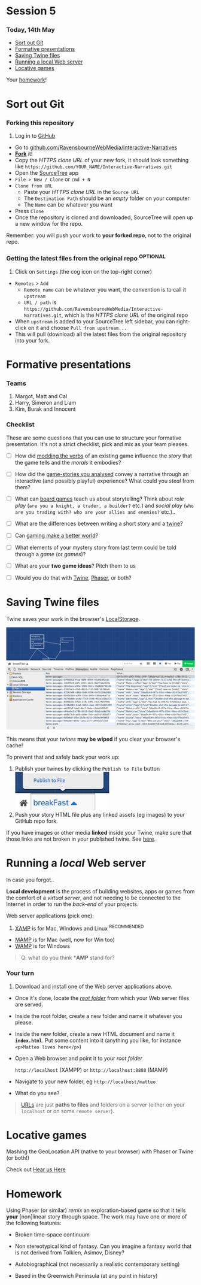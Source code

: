 # Session 5

### Today, 14th May 

* [Sort out Git](#sort-out-git)
* [Formative presentations](#formative-presentations)
* [Saving Twine files](#saving-twine-files)
* [Running a local Web server](#running-a-local-web-server)
* [Locative games](#locative-games)

Your [homework](#homework)!




# Sort out Git

### Forking this repository 

1. Log in to [GitHub](https://github.com)
* Go to [github.com/RavensbourneWebMedia/Interactive-Narratives](https://github.com/RavensbourneWebMedia/Interactive-Narratives)
* [**Fork**](https://github.com/RavensbourneWebMedia/Interactive-Narratives#fork-destination-box) it!
* Copy the *HTTPS clone URL* of your new fork, it should look something like `https://github.com/YOUR_NAME/Interactive-Narratives.git`
* Open the [SourceTree](http://www.sourcetreeapp.com/) app
* `File > New / Clone` or `cmd + N`
* `Clone from URL`
	* Paste your *HTTPS clone URL* in the `Source URL`
	* The `Destination Path` should be an *empty* folder on your computer
	* The `Name` can be whatever you want
*	Press `Clone`
*	Once the repository is cloned and downloaded, SourceTree will open up a new window for the repo.

Remember: you will push your work to **your forked repo**, not to the original repo.

### Getting the latest files from the original repo <sup>OPTIONAL</sup> 

1.	Click on `Settings` (the cog icon on the top-right corner)
* `Remotes` > `Add`
	* `Remote name` can be whatever you want, the convention is to call it `upstream`
	* `URL / path` is `https://github.com/RavensbourneWebMedia/Interactive-Narratives.git`, which is the *HTTPS clone URL* of the original repo
* When `upstream` is added to your SourceTree left sidebar, you can right-click on it and choose `Pull from upstream...`
* This will pull (download) all the latest files from the original repository into your fork.




# Formative presentations

### Teams

1. Margot, Matt and Cal
2. Harry, Simeron and Liam 
3. Kim, Burak and Innocent

### Checklist

These are some questions that you can use to structure your formative presentation. It's not a strict checklist, pick and mix as your team pleases.

* [ ] How did [modding the verbs](session-01.md#hacking-games-with-verbs) of an existing game influence the *story* that the game tells and the *morals* it embodies?
* [ ] How did the [game-stories you analysed](session-01.md#assignment) convey a narrative through an interactive (and possibly playful) experience? What could you *steal* from them?
* [ ] What can [board games](session-02.md#board-games) teach us about storytelling? Think about *role play* (`are you a knight, a trader, a builder?` etc.) and *social play* (`who are you trading with? who are your allies and enemies?` etc.).. 
* [ ] What are the differences between writing a short story and a [twine](session-02.md#twine)?
* [ ] Can [gaming make a better world](http://www.ted.com/talks/jane_mcgonigal_gaming_can_make_a_better_world?language=en#t-464468)?
* [ ] What elements of your mystery story from last term could be told through a *game* (or *games*)?
* [ ] What are your **two game ideas**? Pitch them to us
* [ ] Would you do that with [Twine](session-02.md#twine), [Phaser](session-03.md#phaser), or both?






	 		


# Saving Twine files

Twine saves your work in the browser's [LocalStorage](http://diveintohtml5.info/storage.html).

![](assets/twine-local-storage.png)

This means that your *twines* **may be wiped** if you clear your browser's cache! 

To prevent that and safely back your work up:

1. Publish your twines by clicking the `Publish to File` button
	![](assets/twine-publish.jpg)
2. Push your story HTML file plus any linked assets (eg images) to your GitHub repo fork.


If you have images or other media **linked** inside your Twine, make sure that those links are not broken in your published twine. See [here](session-02.md#images).



# Running a *local* Web server

In case you forgot..

**Local development** is the process of building websites, apps or games from the comfort of a *virtual server*, and not needing to be connected to the Internet in order to run the *back-end* of your projects.

Web server applications (pick one):

1. [XAMP](https://www.apachefriends.org) is for Mac, Windows and Linux <sup>RECOMMENDED</sup>
* [MAMP](https://www.mamp.info/en) is for Mac (well, now for Win too)
* [WAMP](http://www.wampserver.com/en/#wampserver-64-bits-php-5-3) is for Windows

> Q: what do you think ***AMP** stand for?

### Your turn

1. Download and install one of the Web server applications above.
* Once it's done, locate the [*root folder*](https://www.google.co.uk/search?q=root+folder) from which your Web server files are served.
* Inside the root folder, create a new folder and name it whatever you please.
* Inside the new folder, create a new HTML document and name it **`index.html`**. Put some content into it (anything you like, for instance `<p>Matteo lives here</p>`)
* Open a Web browser and point it to your *root folder*

	`http://localhost` (XAMPP) or `http://localhost:8888` (MAMP)
* Navigate to your new folder, eg `http://localhost/matteo`
* What do you see?

> [URLs](http://en.wikipedia.org/wiki/Uniform_resource_locator) are just **paths to files** and folders on a server (either on your `localhost` or on some `remote server`).



# Locative games

Mashing the GeoLocation API (native to your browser) with Phaser or Twine (or both!) 

Check out [Hear us Here](http://www.hearushereapp.com)


# Homework

Using Phaser (or similar) *remix* an exploration-based game so that it tells **your** [non]linear story through space. The work may have one or more of the following features:

* Broken time-space continuum

* Non stereotypical kind of fantasy. Can you imagine a fantasy world that is not derived from Tolkien, Asimov, Disney?

* Autobiographical (not necessarily a realistic contemporary setting)

* Based in the Greenwich Peninsula (at any point in history)





